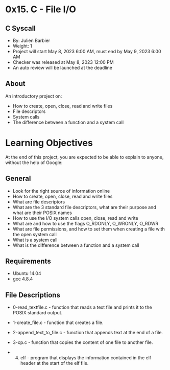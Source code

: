 # 0x15. C - File I/O

## C Syscall
 * By: Julien Barbier
 * Weight: 1
 * Project will start May 8, 2023 6:00 AM, must end by May 9, 2023 6:00 AM
 * Checker was released at May 8, 2023 12:00 PM
 * An auto review will be launched at the deadline

## About
An introductory project on:
- How to create, open, close, read and write files
- File descriptors
- System calls
- The difference between a function and a system call

# Learning Objectives
At the end of this project, you are expected to be able to explain to anyone, without the help of Google:

## General
* Look for the right source of information online
* How to create, open, close, read and write files
* What are file descriptors
* What are the 3 standard file descriptors, what are their purpose and what are their POSIX names
* How to use the I/O system calls open, close, read and write
* What are and how to use the flags O_RDONLY, O_WRONLY, O_RDWR
* What are file permissions, and how to set them when creating a file with the open system call
* What is a system call
* What is the difference between a function and a system call

## Requirements
- Ubuntu 14.04
- gcc 4.8.4

## File Descriptions
* 0-read_textfile.c - function that reads a text file and prints it to the POSIX standard output.

* 1-create_file.c - function that creates a file.

* 2-append_text_to_file.c - function that appends text at the end of a file.

* 3-cp.c - function that copies the content of one file to another file.

* 4. elf - program that displays the information contained in the elf header at the start of the elf file.

